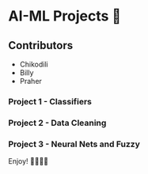 # AI-ML Projects 🤖

## Contributors

- Chikodili
- Billy 
- Praher

### Project 1 - Classifiers
### Project 2 - Data Cleaning
### Project 3 - Neural Nets and Fuzzy

Enjoy! 👩🏽‍💻🫡
